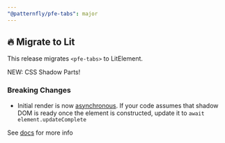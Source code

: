```yaml
---
"@patternfly/pfe-tabs": major
---
```


## 🔥 Migrate to Lit

This release migrates `<pfe-tabs>` to LitElement.

NEW: CSS Shadow Parts!

### Breaking Changes
- Initial render is now [asynchronous](https://lit.dev/docs/components/lifecycle/#reactive-update-cycle).
  If your code assumes that shadow DOM is ready once the element is constructed, update it to `await element.updateComplete`

See [docs](https://patternflyelements.org/components/tabs/) for more info
